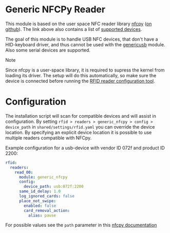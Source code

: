 # Generic NFCPy Reader

This module is based on the user space NFC reader library [nfcpy](https://nfcpy.readthedocs.io/en/latest/overview.html) ([on github](https://github.com/nfcpy/nfcpy)).
The link above also contains a list of [supported devices](https://nfcpy.readthedocs.io/en/latest/overview.html#supported-devices).

The goal of this module is to handle USB NFC devices, that don't have a HID-keyboard
driver, and thus cannot be used with the [genericusb](genericusb.md) module. Also some serial devices are supported.

> [!NOTE]
> Since nfcpy is a user-space library, it is required to supress the kernel from loading its driver.
> The setup will do this automatically, so make sure the device is connected
> before running the [RFID reader configuration tool](../coreapps.md#RFID-Reader).

# Configuration

The installation script will scan for compatible devices and will assist in configuration. 
By setting `rfid > readers > generic_nfcpy > config > device_path` in `shared/settings/rfid.yaml` you can override the
device location. By specifying an explicit device location it is possible to use multiple readers compatible with NFCpy.

Example configuration for a usb-device with vendor ID 072f and product ID 2200:
```yaml
rfid:
  readers:
    read_00:
      module: generic_nfcpy
      config:
        device_path: usb:072f:2200
      same_id_delay: 1.0
      log_ignored_cards: false
      place_not_swipe:
        enabled: false
        card_removal_action:
          alias: pause
```

For possible values see the `path` parameter in this [nfcpy documentation](https://nfcpy.readthedocs.io/en/latest/modules/clf.html#nfc.clf.ContactlessFrontend.open)